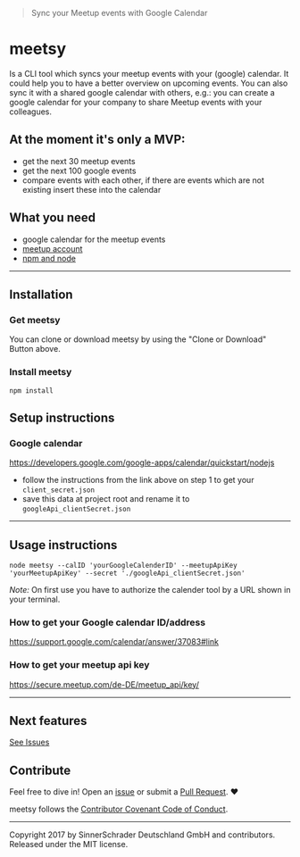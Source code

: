 > Sync your Meetup events with Google Calendar

# meetsy #

Is a CLI tool which syncs your meetup events with your (google) calendar.
It could help you to have a better overview on upcoming events.
You can also sync it with a shared google calendar with others,
e.g.: you can create a google calendar for your company to share Meetup events with your colleagues.


## At the moment it's only a MVP: ##
* get the next 30 meetup events
* get the next 100 google events
* compare events with each other, if there are events which are not existing insert these into the calendar

## What you need ##
* google calendar for the meetup events
* [meetup account](https://meetup.com/)
* [npm and node](https://www.npmjs.com/get-np)

---------------


## Installation ##

### Get meetsy ###
You can clone or download meetsy by using the "Clone or Download" Button above.

### Install meetsy ###

```node
npm install
```

## Setup instructions ##

### Google calendar ###
https://developers.google.com/google-apps/calendar/quickstart/nodejs

* follow the instructions from the link above on step 1 to get your `client_secret.json`
* save this data at project root and rename it to `googleApi_clientSecret.json`

---------------


## Usage instructions ##

```node
node meetsy --calID 'yourGoogleCalenderID' --meetupApiKey 'yourMeetupApiKey' --secret './googleApi_clientSecret.json'
```

*Note:* On first use you have to authorize the calender tool by a URL shown
in your terminal.


### How to get your Google calendar ID/address ###
https://support.google.com/calendar/answer/37083#link


### How to get your meetup api key ###
https://secure.meetup.com/de-DE/meetup_api/key/



---------------


## Next features ##
[See Issues](https://github.com/kotzendekrabbe/meetup-tool/issues?q=is%3Aissue+is%3Aopen+label%3Afeature)



## Contribute ##
Feel free to dive in! Open an
[issue](https://github.com/kotzendekrabbe/meetup-tool/issues/new) or
submit a [Pull Request](https://github.com/kotzendekrabbe/meetup-tool/compare). ❤️

meetsy follows the [Contributor Covenant Code of Conduct](CODE_OF_CONDUCT.md).

---------------

Copyright 2017 by SinnerSchrader Deutschland GmbH and contributors.
Released under the MIT license.
